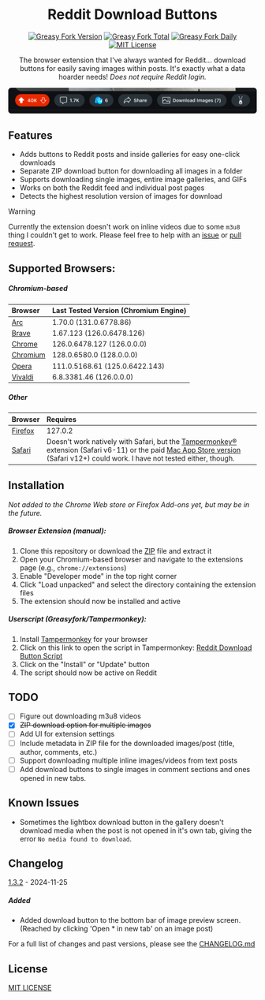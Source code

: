 <div align="center">

# Reddit Download Buttons

[![Greasy Fork Version](https://img.shields.io/greasyfork/v/501718?style=for-the-badge&logo=tampermonkey&logoColor=white&labelColor=4c4c4c&color=FF2700&borderRadius=8)](https://greasyfork.org/en/scripts/501718-reddit-image-downloader) [![Greasy Fork Total](https://img.shields.io/greasyfork/dt/501718?style=for-the-badge&logo=docusign&logoColor=white&label=installs&labelColor=4c4c4c&color=FF2700&borderRadius=8)](https://greasyfork.org/en/scripts/501718-reddit-image-downloader) [![Greasy Fork Daily](https://img.shields.io/greasyfork/dd/501718?style=for-the-badge&logo=addthis&logoColor=white&label=daily&labelColor=4c4c4c&color=FF2700&borderRadius=8)](https://greasyfork.org/en/scripts/501718-reddit-image-downloader) [![MIT License](https://img.shields.io/badge/License-MIT-FF2700.svg?style=for-the-badge&borderRadius=8)](https://opensource.org/licenses/MIT)

The browser extension that I've always wanted for Reddit... download buttons for easily saving images within posts. It's exactly what a data hoarder needs! *Does not require Reddit login.*

![Reddit Download Buttons Post](./img/post.png)

</div>

## Features

- Adds buttons to Reddit posts and inside galleries for easy one-click downloads
- Separate ZIP download button for downloading all images in a folder
- Supports downloading single images, entire image galleries, and GIFs
- Works on both the Reddit feed and individual post pages
- Detects the highest resolution version of images for download

>[!WARNING]
> Currently the extension doesn't work on inline videos due to some `m3u8` thing I couldn't get to work. Please feel free to help with an [issue](https://github.com/956MB/reddit-download-button/issues) or [pull request](https://github.com/956MB/reddit-download-button/pulls).

## Supported Browsers:

##### *Chromium-based*

| Browser | Last Tested Version (Chromium Engine) |
|:--------|:--------------------------------------|
| [Arc](https://arc.net/download) | 1.70.0 (131.0.6778.86) |
| [Brave](https://brave.com/download/) | 1.67.123 (126.0.6478.126) |
| [Chrome](https://www.google.com/chrome/browser-tools/) | 126.0.6478.127 (126.0.0.0) |
| [Chromium](https://download-chromium.appspot.com/) | 128.0.6580.0 (128.0.0.0) |
| [Opera](https://www.opera.com/download) | 111.0.5168.61 (125.0.6422.143) |
| [Vivaldi](https://vivaldi.com/download/) | 6.8.3381.46 (126.0.0.0) |

##### *Other*

| Browser | Requires |
|:--------|:---------|
| [Firefox](https://www.mozilla.org/en-US/firefox/all/#product-desktop-release) | 127.0.2 |
| [Safari](https://www.apple.com/safari/) | Doesn't work natively with Safari, but the [Tampermonkey®](https://www.tampermonkey.net/index.php?browser=safari&locale=en) extension (Safari v6-11) or the paid [Mac App Store version](https://apps.apple.com/us/app/tampermonkey/id1482490089) (Safari v12+) could work. I have not tested either, though. |

## Installation

*Not added to the Chrome Web store or Firefox Add-ons yet, but may be in the future.*

##### Browser Extension (manual):

1. Clone this repository or download the [ZIP](https://github.com/956MB/reddit-download-button/releases) file and extract it
2. Open your Chromium-based browser and navigate to the extensions page (e.g., `chrome://extensions`)
3. Enable "Developer mode" in the top right corner
4. Click "Load unpacked" and select the directory containing the extension files
5. The extension should now be installed and active

##### Userscript (Greasyfork/Tampermonkey):

1. Install [Tampermonkey](https://www.tampermonkey.net/) for your browser
2. Click on this link to open the script in Tampermonkey: [Reddit Download Button Script](https://greasyfork.org/en/scripts/501718-reddit-image-downloader)
3. Click on the "Install" or "Update" button
4. The script should now be active on Reddit

## TODO

- [ ] Figure out downloading m3u8 videos
- [X] <s>ZIP download option for multiple images</s>
- [ ] Add UI for extension settings
- [ ] Include metadata in ZIP file for the downloaded images/post (title, author, comments, etc.)
- [ ] Support downloading multiple inline images/videos from text posts
- [ ] Add download buttons to single images in comment sections and ones opened in new tabs.

## Known Issues

- Sometimes the lightbox download button in the gallery doesn't download media when the post is not opened in it's own tab, giving the error `No media found to download`. 

## Changelog

[1.3.2](./CHANGELOG.md#132---2024-11-25) - 2024-11-25

##### Added

- Added download button to the bottom bar of image preview screen. (Reached by clicking 'Open * in new tab' on an image post)

For a full list of changes and past versions, please see the [CHANGELOG.md](CHANGELOG.md)

## License

[MIT LICENSE](./LICENSE)

